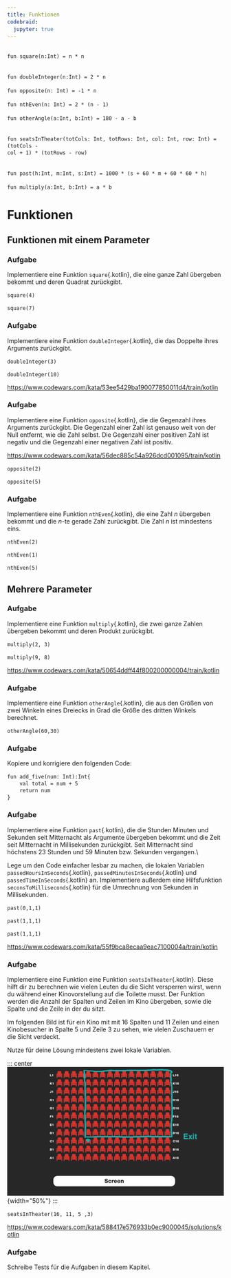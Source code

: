 ```yaml
---
title: Funktionen 
codebraid:
  jupyter: true
---
```




```{.kotlin .cb-run}

fun square(n:Int) = n * n


fun doubleInteger(n:Int) = 2 * n

fun opposite(n: Int) = -1 * n

fun nthEven(n: Int) = 2 * (n - 1)

fun otherAngle(a:Int, b:Int) = 180 - a - b 


fun seatsInTheater(totCols: Int, totRows: Int, col: Int, row: Int) = (totCols -
col + 1) * (totRows - row)


fun past(h:Int, m:Int, s:Int) = 1000 * (s + 60 * m + 60 * 60 * h)

fun multiply(a:Int, b:Int) = a * b

```

# Funktionen

## Funktionen mit einem Parameter

### Aufgabe 
Implementiere eine Funktion `square`{.kotlin}, die eine ganze Zahl
übergeben bekommt und deren Quadrat zurückgibt.

```{.kotlin .cb-nb first_number=1}
square(4)
```
```{.kotlin .cb-nb first_number=1}
square(7)

```

<!-- <https://www.codewars.com/kata/523b623152af8a30c6000027/train/kotlin> -->

### Aufgabe
Implementiere eine Funktion `doubleInteger`{.kotlin}, die das Doppelte
ihres Arguments zurückgibt.

```{.kotlin .cb-nb first_number=1}
doubleInteger(3)
```
```{.kotlin .cb-nb first_number=1}
doubleInteger(10)
```

<https://www.codewars.com/kata/53ee5429ba190077850011d4/train/kotlin>

### Aufgabe
Implementiere eine Funktion `opposite`{.kotlin}, die die Gegenzahl ihres
Arguments zurückgibt. Die Gegenzahl einer Zahl ist genauso weit von der
Null entfernt, wie die Zahl selbst. Die Gegenzahl einer positiven Zahl
ist negativ und die Gegenzahl einer negativen Zahl ist positiv.

<https://www.codewars.com/kata/56dec885c54a926dcd001095/train/kotlin>

```{.kotlin .cb-nb first_number=1}
opposite(2)
```
```{.kotlin .cb-nb first_number=1}
opposite(5)
```

### Aufgabe
Implementiere eine Funktion `nthEven`{.kotlin}, die eine Zahl $n$
übergeben bekommt und die $n$-te gerade Zahl zurückgibt. Die Zahl $n$
ist mindestens eins.

```{.kotlin .cb-nb first_number=1}
nthEven(2)
```
```{.kotlin .cb-nb first_number=1}
nthEven(1)
```
```{.kotlin .cb-nb first_number=1}
nthEven(5)
```

<!-- <https://www.codewars.com/kata/5933a1f8552bc2750a0000ed/train/kotlin> -->

## Mehrere Parameter

### Aufgabe
Implementiere eine Funktion `multiply`{.kotlin}, die zwei ganze Zahlen
übergeben bekommt und deren Produkt zurückgibt.

```{.kotlin .cb-nb first_number=1}
multiply(2, 3)
```
```{.kotlin .cb-nb first_number=1}
multiply(9, 8)
```

<https://www.codewars.com/kata/50654ddff44f800200000004/train/kotlin>

### Aufgabe
Implementiere eine Funktion `otherAngle`{.kotlin}, die aus den Größen
von zwei Winkeln eines Dreiecks in Grad die Größe des dritten Winkels
berechnet.

```{.kotlin .cb-nb first_number=1}
otherAngle(60,30)
```

<!-- <https://www.codewars.com/kata/5a023c426975981341000014/train/kotlin>\ -->

### Aufgabe
Kopiere und korrigiere den folgenden Code:

```{.kotlin .cb-nb first_number=1}
fun add_five(num: Int):Int{
    val total = num + 5
    return num
}
```

<!-- <https://www.codewars.com/kata/56200d610758762fb0000002/train/kotlin> -->

### Aufgabe
Implementiere eine Funktion `past`{.kotlin}, die die Stunden Minuten und
Sekunden seit Mitternacht als Argumente übergeben bekommt und die Zeit
seit Mitternacht in Millisekunden zurückgibt. Seit Mitternacht sind
höchstens 23 Stunden und 59 Minuten bzw. Sekunden vergangen.\

Lege um den Code einfacher lesbar zu machen, die lokalen Variablen
`passedHoursInSeconds`{.kotlin}, `passedMinutesInSeconds`{.kotlin} und
`passedTimeInSeconds`{.kotlin} an. Implementiere außerdem eine
Hilfsfunktion `seconsToMilliseconds`{.kotlin} für die Umrechnung von
Sekunden in Millisekunden.

```{.kotlin .cb-nb first_number=1}
past(0,1,1)
```
```{.kotlin .cb-nb first_number=1}
past(1,1,1)
```
```{.kotlin .cb-nb first_number=1}
past(1,1,1)
```

<https://www.codewars.com/kata/55f9bca8ecaa9eac7100004a/train/kotlin>

### Aufgabe 
Implementiere eine Funktion eine Funktion `seatsInTheater`{.kotlin}.
Diese hilft dir zu berechnen wie vielen Leuten du die Sicht versperren
wirst, wenn du während einer Kinovorstellung auf die Toilette musst. Der
Funktion werden die Anzahl der Spalten und Zeilen im Kino übergeben,
sowie die Spalte und die Zeile in der du sitzt.

Im folgenden Bild ist für ein Kino mit mit $16$ Spalten und $11$ Zeilen
und einen Kinobesucher in Spalte $5$ und Zeile $3$ zu sehen, wie vielen
Zuschauern er die Sicht verdeckt.

Nutze für deine Lösung mindestens zwei lokale Variablen.

::: center
![](kino.png){width="50%"}
:::
```{.kotlin .cb-nb first_number=1}
seatsInTheater(16, 11, 5 ,3)
```

<https://www.codewars.com/kata/588417e576933b0ec9000045/solutions/kotlin>



### Aufgabe 
Schreibe Tests für die Aufgaben in diesem Kapitel.
